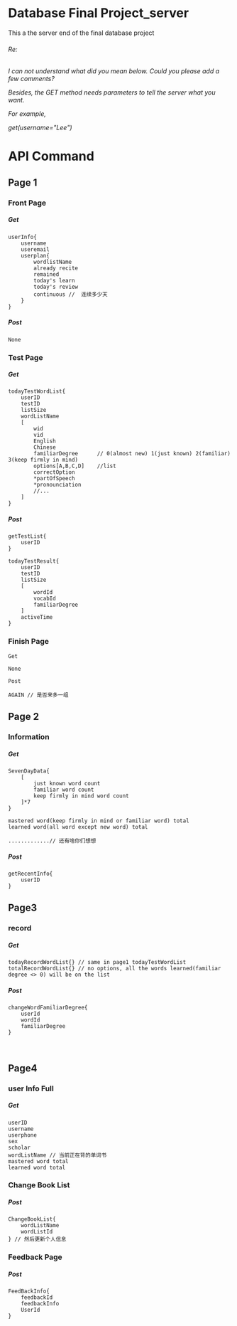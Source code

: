 # Database Final Project_server
This a the server end of the final database project

###### Re:

*I can not understand what did you mean below. Could you please add a few comments?*

*Besides, the GET method needs parameters to tell the server what you want.* 

*For example,*

*get(username="Lee")*

# API Command
## Page 1
### Front Page

##### Get

```
userInfo{
	username
    useremail
    userplan{
    	wordlistName
      	already recite
      	remained
      	today's learn
      	today's review
      	continuous //  连续多少天
    }
}
```



#####   Post

```
None 
```



### Test Page

#####   Get

```
todayTestWordList{
	userID
  	testID
  	listSize
  	wordListName
  	[
    	wid
		vid
    	English
    	Chinese
		familiarDegree 	 	// 0(almost new) 1(just known) 2(familiar) 3(keep firmly in mind)
		options[A,B,C,D]	//list 
		correctOption
		*partOfSpeech
		*pronounciation	
        //...
	]
}
```

#####   Post

```
getTestList{
	userID
}

todayTestResult{
	userID
	testID
	listSize
	[
		wordId
		vocabId
		familiarDegree
	]
	activeTime
}
```



### Finish Page

```
Get 

None

Post 

AGAIN // 是否来多一组
```

## Page 2

### Information

##### Get

```
SevenDayData{
	[
		just known word count
		familiar word count 
		keep firmly in mind word count
	]*7
}

mastered word(keep firmly in mind or familiar word) total
learned word(all word except new word) total

.............// 还有啥你们想想
```
##### Post

```
getRecentInfo{
	userID
}
```

## Page3

### record

##### Get

```
todayRecordWordList{} // same in page1 todayTestWordList
totalRecordWordList{} // no options, all the words learned(familiar degree <> 0) will be on the list
```

##### Post	

```
changeWordFamiliarDegree{
	userId
	wordId
	familiarDegree
}
```


​	


## Page4

### user Info Full

##### Get

```
userID
username
userphone
sex
scholar
wordListName // 当前正在背的单词书
mastered word total 
learned word total
```

### Change Book List

##### Post

```
ChangeBookList{
	wordListName
	wordListId
} // 然后更新个人信息
```

### Feedback Page

##### Post


```
FeedBackInfo{
	feedbackId
	feedbackInfo
	UserId
}
```
